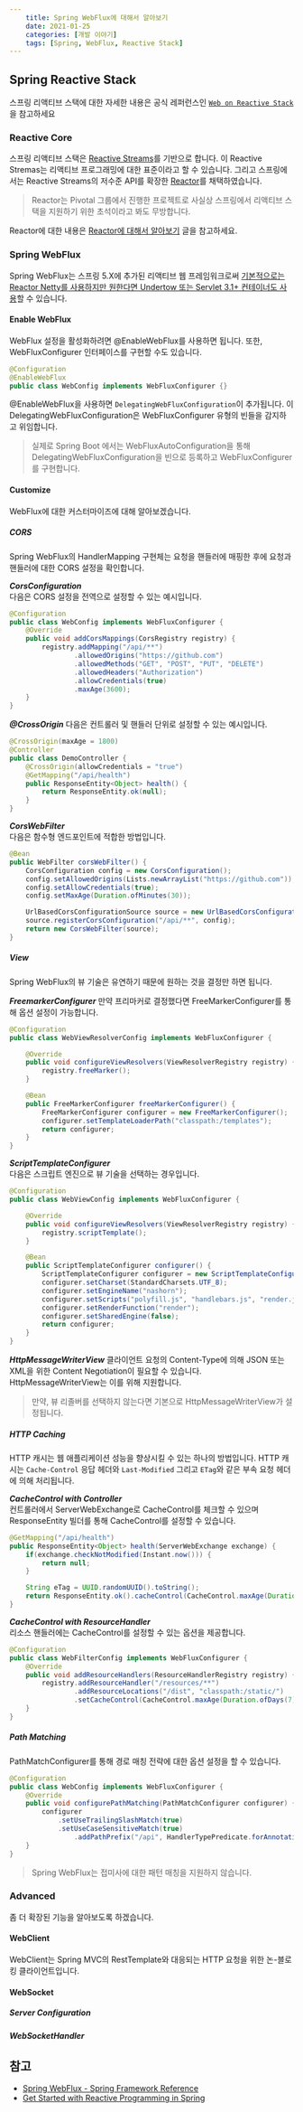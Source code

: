 ```yaml
---
    title: Spring WebFlux에 대해서 알아보기
    date: 2021-01-25
    categories: [개발 이야기]
    tags: [Spring, WebFlux, Reactive Stack]
---
```


## Spring Reactive Stack

스프링 리액티브 스택에 대한 자세한 내용은 공식 레퍼런스인 [`Web on Reactive Stack`](https://docs.spring.io/spring/docs/current/spring-framework-reference/web-reactive.html)을 참고하세요

### Reactive Core
스프링 리액티브 스택은 [Reactive Streams](https://www.reactive-streams.org/)를 기반으로 합니다. 이 Reactive Stremas는 리액티브 프로그래밍에 대한 표준이라고 할 수 있습니다. 그리고 스프링에서는 Reactive Streams의 저수준 API를 확장한 [Reactor](https://projectreactor.io/)를 채택하였습니다.

> Reactor는 Pivotal 그룹에서 진행한 프로젝트로 사실상 스프링에서 리액티브 스택을 지원하기 위한 초석이라고 봐도 무방합니다.

Reactor에 대한 내용은 [Reactor에 대해서 알아보기](https://kdevkr.github.io/archives/2020/a-study-on-reactor/) 글을 참고하세요.

### Spring WebFlux
Spring WebFlux는 스프링 5.X에 추가된 리액티브 웹 프레임워크로써 [기본적으로는 Reactor Netty를 사용하지만 원한다면 Undertow 또는 Servlet 3.1+ 컨테이너도 사용](https://docs.spring.io/spring-boot/docs/2.1.10.RELEASE/reference/html/howto-embedded-web-servers.html#howto-use-another-web-server)할 수 있습니다.

#### Enable WebFlux
WebFlux 설정을 활성화하려면 @EnableWebFlux를 사용하면 됩니다.
또한, WebFluxConfigurer 인터페이스를 구현할 수도 있습니다.

```java
@Configuration
@EnableWebFlux
public class WebConfig implements WebFluxConfigurer {}
```

@EnableWebFlux을 사용하면 `DelegatingWebFluxConfiguration`이 추가됩니다. 이 DelegatingWebFluxConfiguration은 WebFluxConfigurer 유형의 빈들을 감지하고 위임합니다.

> 실제로 Spring Boot 에서는 WebFluxAutoConfiguration을 통해 DelegatingWebFluxConfiguration을 빈으로 등록하고 WebFluxConfigurer를 구현합니다.

#### Customize
WebFlux에 대한 커스터마이즈에 대해 알아보겠습니다.

##### CORS
Spring WebFlux의 HandlerMapping 구현체는 요청을 핸들러에 매핑한 후에 요청과 핸들러에 대한 CORS 설정을 확인합니다. 

**_CorsConfiguration_**  
다음은 CORS 설정을 전역으로 설정할 수 있는 예시입니다.
```java
@Configuration
public class WebConfig implements WebFluxConfigurer {
    @Override
    public void addCorsMappings(CorsRegistry registry) {
        registry.addMapping("/api/**")
                .allowedOrigins("https://github.com")
                .allowedMethods("GET", "POST", "PUT", "DELETE")
                .allowedHeaders("Authorization")
                .allowCredentials(true)
                .maxAge(3600);
    }
}

```

**_@CrossOrigin_**
다음은 컨트롤러 및 핸들러 단위로 설정할 수 있는 예시입니다.

```java
@CrossOrigin(maxAge = 1800)
@Controller
public class DemoController {
    @CrossOrigin(allowCredentials = "true")
    @GetMapping("/api/health")
    public ResponseEntity<Object> health() {
        return ResponseEntity.ok(null);
    }
}
```

**_CorsWebFilter_**  
다음은 함수형 엔드포인트에 적합한 방법입니다.

```java
@Bean
public WebFilter corsWebFilter() {
    CorsConfiguration config = new CorsConfiguration();
    config.setAllowedOrigins(Lists.newArrayList("https://github.com"));
    config.setAllowCredentials(true);
    config.setMaxAge(Duration.ofMinutes(30));

    UrlBasedCorsConfigurationSource source = new UrlBasedCorsConfigurationSource();
    source.registerCorsConfiguration("/api/**", config);
    return new CorsWebFilter(source);
}
```

##### View
Spring WebFlux의 뷰 기술은 유연하기 때문에 원하는 것을 결정만 하면 됩니다.

**_FreemarkerConfigurer_**
만약 프리마커로 결정했다면 FreeMarkerConfigurer를 통해 옵션 설정이 가능합니다.

```java
@Configuration
public class WebViewResolverConfig implements WebFluxConfigurer {

    @Override
    public void configureViewResolvers(ViewResolverRegistry registry) {
        registry.freeMarker();
    }

    @Bean
    public FreeMarkerConfigurer freeMarkerConfigurer() {
        FreeMarkerConfigurer configurer = new FreeMarkerConfigurer();
        configurer.setTemplateLoaderPath("classpath:/templates");
        return configurer;
    }
}
```

**_ScriptTemplateConfigurer_**  
다음은 스크립트 엔진으로 뷰 기술을 선택하는 경우입니다.

```java
@Configuration
public class WebViewConfig implements WebFluxConfigurer {

    @Override
    public void configureViewResolvers(ViewResolverRegistry registry) {
        registry.scriptTemplate();
    }

    @Bean
    public ScriptTemplateConfigurer configurer() {
        ScriptTemplateConfigurer configurer = new ScriptTemplateConfigurer();
        configurer.setCharset(StandardCharsets.UTF_8);
        configurer.setEngineName("nashorn");
        configurer.setScripts("polyfill.js", "handlebars.js", "render.js");
        configurer.setRenderFunction("render");
        configurer.setSharedEngine(false);
        return configurer;
    }
}
```

**_HttpMessageWriterView_**
클라이언트 요청의 Content-Type에 의해 JSON 또는 XML을 위한 Content Negotiation이 필요할 수 있습니다. HttpMessageWriterView는 이를 위해 지원합니다.

> 만약, 뷰 리졸버를 선택하지 않는다면 기본으로 HttpMessageWriterView가 설정됩니다.

##### HTTP Caching
HTTP 캐시는 웹 애플리케이션 성능을 향상시킬 수 있는 하나의 방법입니다. HTTP 캐시는 `Cache-Control` 응답 헤더와 `Last-Modified` 그리고 `ETag`와 같은 부속 요청 헤더에 의해 처리됩니다. 

**_CacheControl with Controller_**  
컨트롤러에서 ServerWebExchange로 CacheControl를 체크할 수 있으며 ResponseEntity 빌더를 통해 CacheControl를 설정할 수 있습니다.

```java
@GetMapping("/api/health")
public ResponseEntity<Object> health(ServerWebExchange exchange) {
    if(exchange.checkNotModified(Instant.now())) {
        return null;
    }

    String eTag = UUID.randomUUID().toString();
    return ResponseEntity.ok().cacheControl(CacheControl.maxAge(Duration.ofHours(1))).eTag(eTag).build();
}
```

**_CacheControl with ResourceHandler_**  
리소스 핸들러에는 CacheControl를 설정할 수 있는 옵션을 제공합니다.

```java
@Configuration
public class WebFilterConfig implements WebFluxConfigurer {
    @Override
    public void addResourceHandlers(ResourceHandlerRegistry registry) {
        registry.addResourceHandler("/resources/**")
                .addResourceLocations("/dist", "classpath:/static/")
                .setCacheControl(CacheControl.maxAge(Duration.ofDays(7)));
    }
}
```

##### Path Matching
PathMatchConfigurer를 통해 경로 매칭 전략에 대한 옵션 설정을 할 수 있습니다.

```java
@Configuration
public class WebConfig implements WebFluxConfigurer {
    @Override
    public void configurePathMatching(PathMatchConfigurer configurer) {
        configurer
            .setUseTrailingSlashMatch(true)
            .setUseCaseSensitiveMatch(true)
                .addPathPrefix("/api", HandlerTypePredicate.forAnnotation(RestController.class));
    }
}
```
> Spring WebFlux는 접미사에 대한 패턴 매칭을 지원하지 않습니다.

### Advanced
좀 더 확장된 기능을 알아보도록 하겠습니다.

#### WebClient
WebClient는 Spring MVC의 RestTemplate와 대응되는 HTTP 요청을 위한 논-블로킹 클라이언트입니다.

#### WebSocket

##### Server Configuration


##### WebSocketHandler

##### 

## 참고
- [Spring WebFlux - Spring Framework Reference](https://docs.spring.io/spring/docs/current/spring-framework-reference/web-reactive.html#webflux)  
- [Get Started with Reactive Programming in Spring](https://developer.okta.com/blog/2018/09/21/reactive-programming-with-spring)